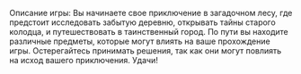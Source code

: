 Описание игры:
Вы начинаете свое приключение в загадочном лесу, где предстоит исследовать забытую деревню, открывать тайны старого колодца, и путешествовать в таинственный город. По пути вы находите различные предметы, которые могут влиять на ваше прохождение игры. Остерегайтесь принимать решения, так как они могут повлиять на исход вашего приключения. Удачи!

